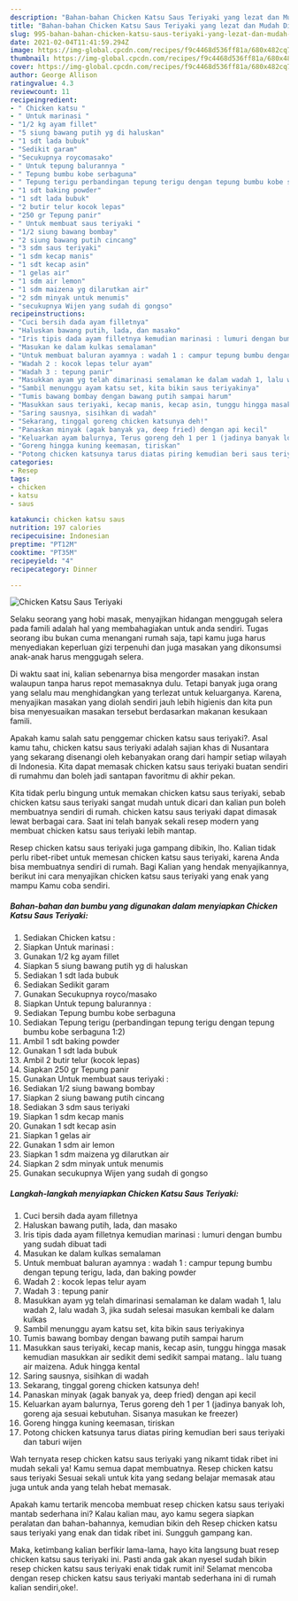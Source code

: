 ```yaml
---
description: "Bahan-bahan Chicken Katsu Saus Teriyaki yang lezat dan Mudah Dibuat"
title: "Bahan-bahan Chicken Katsu Saus Teriyaki yang lezat dan Mudah Dibuat"
slug: 995-bahan-bahan-chicken-katsu-saus-teriyaki-yang-lezat-dan-mudah-dibuat
date: 2021-02-04T11:41:59.294Z
image: https://img-global.cpcdn.com/recipes/f9c4468d536ff81a/680x482cq70/chicken-katsu-saus-teriyaki-foto-resep-utama.jpg
thumbnail: https://img-global.cpcdn.com/recipes/f9c4468d536ff81a/680x482cq70/chicken-katsu-saus-teriyaki-foto-resep-utama.jpg
cover: https://img-global.cpcdn.com/recipes/f9c4468d536ff81a/680x482cq70/chicken-katsu-saus-teriyaki-foto-resep-utama.jpg
author: George Allison
ratingvalue: 4.3
reviewcount: 11
recipeingredient:
- " Chicken katsu "
- " Untuk marinasi "
- "1/2 kg ayam fillet"
- "5 siung bawang putih yg di haluskan"
- "1 sdt lada bubuk"
- "Sedikit garam"
- "Secukupnya roycomasako"
- " Untuk tepung balurannya "
- " Tepung bumbu kobe serbaguna"
- " Tepung terigu perbandingan tepung terigu dengan tepung bumbu kobe serbaguna 12"
- "1 sdt baking powder"
- "1 sdt lada bubuk"
- "2 butir telur kocok lepas"
- "250 gr Tepung panir"
- " Untuk membuat saus teriyaki "
- "1/2 siung bawang bombay"
- "2 siung bawang putih cincang"
- "3 sdm saus teriyaki"
- "1 sdm kecap manis"
- "1 sdt kecap asin"
- "1 gelas air"
- "1 sdm air lemon"
- "1 sdm maizena yg dilarutkan air"
- "2 sdm minyak untuk menumis"
- "secukupnya Wijen yang sudah di gongso"
recipeinstructions:
- "Cuci bersih dada ayam filletnya"
- "Haluskan bawang putih, lada, dan masako"
- "Iris tipis dada ayam filletnya kemudian marinasi : lumuri dengan bumbu yang sudah dibuat tadi"
- "Masukan ke dalam kulkas semalaman"
- "Untuk membuat baluran ayamnya : wadah 1 : campur tepung bumbu dengan tepung terigu, lada, dan baking powder"
- "Wadah 2 : kocok lepas telur ayam"
- "Wadah 3 : tepung panir"
- "Masukkan ayam yg telah dimarinasi semalaman ke dalam wadah 1, lalu wadah 2, lalu wadah 3, jika sudah selesai masukan kembali ke dalam kulkas"
- "Sambil menunggu ayam katsu set, kita bikin saus teriyakinya"
- "Tumis bawang bombay dengan bawang putih sampai harum"
- "Masukkan saus teriyaki, kecap manis, kecap asin, tunggu hingga masak kemudian masukkan air sedikit demi sedikit sampai matang.. lalu tuang air maizena. Aduk hingga kental"
- "Saring sausnya, sisihkan di wadah"
- "Sekarang, tinggal goreng chicken katsunya deh!"
- "Panaskan minyak (agak banyak ya, deep fried) dengan api kecil"
- "Keluarkan ayam balurnya, Terus goreng deh 1 per 1 (jadinya banyak loh, goreng aja sesuai kebutuhan. Sisanya masukan ke freezer)"
- "Goreng hingga kuning keemasan, tiriskan"
- "Potong chicken katsunya tarus diatas piring kemudian beri saus teriyaki dan taburi wijen"
categories:
- Resep
tags:
- chicken
- katsu
- saus

katakunci: chicken katsu saus 
nutrition: 197 calories
recipecuisine: Indonesian
preptime: "PT12M"
cooktime: "PT35M"
recipeyield: "4"
recipecategory: Dinner

---
```



![Chicken Katsu Saus Teriyaki](https://img-global.cpcdn.com/recipes/f9c4468d536ff81a/680x482cq70/chicken-katsu-saus-teriyaki-foto-resep-utama.jpg)

Selaku seorang yang hobi masak, menyajikan hidangan menggugah selera pada famili adalah hal yang membahagiakan untuk anda sendiri. Tugas seorang ibu bukan cuma menangani rumah saja, tapi kamu juga harus menyediakan keperluan gizi terpenuhi dan juga masakan yang dikonsumsi anak-anak harus menggugah selera.

Di waktu  saat ini, kalian sebenarnya bisa mengorder masakan instan walaupun tanpa harus repot memasaknya dulu. Tetapi banyak juga orang yang selalu mau menghidangkan yang terlezat untuk keluarganya. Karena, menyajikan masakan yang diolah sendiri jauh lebih higienis dan kita pun bisa menyesuaikan masakan tersebut berdasarkan makanan kesukaan famili. 



Apakah kamu salah satu penggemar chicken katsu saus teriyaki?. Asal kamu tahu, chicken katsu saus teriyaki adalah sajian khas di Nusantara yang sekarang disenangi oleh kebanyakan orang dari hampir setiap wilayah di Indonesia. Kita dapat memasak chicken katsu saus teriyaki buatan sendiri di rumahmu dan boleh jadi santapan favoritmu di akhir pekan.

Kita tidak perlu bingung untuk memakan chicken katsu saus teriyaki, sebab chicken katsu saus teriyaki sangat mudah untuk dicari dan kalian pun boleh membuatnya sendiri di rumah. chicken katsu saus teriyaki dapat dimasak lewat berbagai cara. Saat ini telah banyak sekali resep modern yang membuat chicken katsu saus teriyaki lebih mantap.

Resep chicken katsu saus teriyaki juga gampang dibikin, lho. Kalian tidak perlu ribet-ribet untuk memesan chicken katsu saus teriyaki, karena Anda bisa membuatnya sendiri di rumah. Bagi Kalian yang hendak menyajikannya, berikut ini cara menyajikan chicken katsu saus teriyaki yang enak yang mampu Kamu coba sendiri.

<!--inarticleads1-->

##### Bahan-bahan dan bumbu yang digunakan dalam menyiapkan Chicken Katsu Saus Teriyaki:

1. Sediakan  Chicken katsu :
1. Siapkan  Untuk marinasi :
1. Gunakan 1/2 kg ayam fillet
1. Siapkan 5 siung bawang putih yg di haluskan
1. Sediakan 1 sdt lada bubuk
1. Sediakan Sedikit garam
1. Gunakan Secukupnya royco/masako
1. Siapkan  Untuk tepung balurannya :
1. Sediakan  Tepung bumbu kobe serbaguna
1. Sediakan  Tepung terigu (perbandingan tepung terigu dengan tepung bumbu kobe serbaguna 1:2)
1. Ambil 1 sdt baking powder
1. Gunakan 1 sdt lada bubuk
1. Ambil 2 butir telur (kocok lepas)
1. Siapkan 250 gr Tepung panir
1. Gunakan  Untuk membuat saus teriyaki :
1. Sediakan 1/2 siung bawang bombay
1. Siapkan 2 siung bawang putih cincang
1. Sediakan 3 sdm saus teriyaki
1. Siapkan 1 sdm kecap manis
1. Gunakan 1 sdt kecap asin
1. Siapkan 1 gelas air
1. Gunakan 1 sdm air lemon
1. Siapkan 1 sdm maizena yg dilarutkan air
1. Siapkan 2 sdm minyak untuk menumis
1. Gunakan secukupnya Wijen yang sudah di gongso




<!--inarticleads2-->

##### Langkah-langkah menyiapkan Chicken Katsu Saus Teriyaki:

1. Cuci bersih dada ayam filletnya
1. Haluskan bawang putih, lada, dan masako
1. Iris tipis dada ayam filletnya kemudian marinasi : lumuri dengan bumbu yang sudah dibuat tadi
1. Masukan ke dalam kulkas semalaman
1. Untuk membuat baluran ayamnya : wadah 1 : campur tepung bumbu dengan tepung terigu, lada, dan baking powder
1. Wadah 2 : kocok lepas telur ayam
1. Wadah 3 : tepung panir
1. Masukkan ayam yg telah dimarinasi semalaman ke dalam wadah 1, lalu wadah 2, lalu wadah 3, jika sudah selesai masukan kembali ke dalam kulkas
1. Sambil menunggu ayam katsu set, kita bikin saus teriyakinya
1. Tumis bawang bombay dengan bawang putih sampai harum
1. Masukkan saus teriyaki, kecap manis, kecap asin, tunggu hingga masak kemudian masukkan air sedikit demi sedikit sampai matang.. lalu tuang air maizena. Aduk hingga kental
1. Saring sausnya, sisihkan di wadah
1. Sekarang, tinggal goreng chicken katsunya deh!
1. Panaskan minyak (agak banyak ya, deep fried) dengan api kecil
1. Keluarkan ayam balurnya, Terus goreng deh 1 per 1 (jadinya banyak loh, goreng aja sesuai kebutuhan. Sisanya masukan ke freezer)
1. Goreng hingga kuning keemasan, tiriskan
1. Potong chicken katsunya tarus diatas piring kemudian beri saus teriyaki dan taburi wijen




Wah ternyata resep chicken katsu saus teriyaki yang nikamt tidak ribet ini mudah sekali ya! Kamu semua dapat membuatnya. Resep chicken katsu saus teriyaki Sesuai sekali untuk kita yang sedang belajar memasak atau juga untuk anda yang telah hebat memasak.

Apakah kamu tertarik mencoba membuat resep chicken katsu saus teriyaki mantab sederhana ini? Kalau kalian mau, ayo kamu segera siapkan peralatan dan bahan-bahannya, kemudian bikin deh Resep chicken katsu saus teriyaki yang enak dan tidak ribet ini. Sungguh gampang kan. 

Maka, ketimbang kalian berfikir lama-lama, hayo kita langsung buat resep chicken katsu saus teriyaki ini. Pasti anda gak akan nyesel sudah bikin resep chicken katsu saus teriyaki enak tidak rumit ini! Selamat mencoba dengan resep chicken katsu saus teriyaki mantab sederhana ini di rumah kalian sendiri,oke!.

